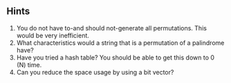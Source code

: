 ## Hints
1. You do not have to-and should not-generate all permutations. This would be very
   inefficient.
2. What characteristics would a string that is a permutation of a palindrome have?
3. Have you tried a hash table? You should be able to get this down to 0 (N) time.
4. Can you reduce the space usage by using a bit vector?